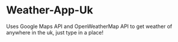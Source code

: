 # Weather-App-Uk
Uses Google Maps API and OpenWeatherMap API to get weather of anywhere in the uk, just type in a place!
